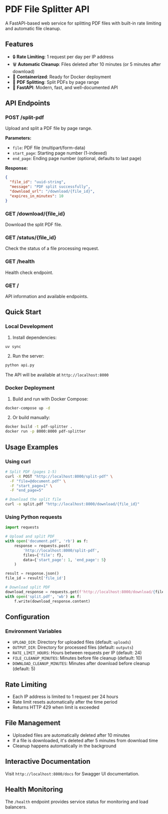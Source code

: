 # PDF File Splitter API

A FastAPI-based web service for splitting PDF files with built-in rate limiting and automatic file cleanup.

## Features

- 🔒 **Rate Limiting**: 1 request per day per IP address
- 🗑️ **Automatic Cleanup**: Files deleted after 10 minutes (or 5 minutes after download)
- 🐳 **Containerized**: Ready for Docker deployment
- 📄 **PDF Splitting**: Split PDFs by page range
- 🚀 **FastAPI**: Modern, fast, and well-documented API

## API Endpoints

### POST /split-pdf
Upload and split a PDF file by page range.

**Parameters:**
- `file`: PDF file (multipart/form-data)
- `start_page`: Starting page number (1-indexed)
- `end_page`: Ending page number (optional, defaults to last page)

**Response:**
```json
{
  "file_id": "uuid-string",
  "message": "PDF split successfully",
  "download_url": "/download/{file_id}",
  "expires_in_minutes": 10
}
```

### GET /download/{file_id}
Download the split PDF file.

### GET /status/{file_id}
Check the status of a file processing request.

### GET /health
Health check endpoint.

### GET /
API information and available endpoints.

## Quick Start

### Local Development

1. Install dependencies:
```bash
uv sync
```

2. Run the server:
```bash
python api.py
```

The API will be available at `http://localhost:8000`

### Docker Deployment

1. Build and run with Docker Compose:
```bash
docker-compose up -d
```

2. Or build manually:
```bash
docker build -t pdf-splitter .
docker run -p 8000:8000 pdf-splitter
```

## Usage Examples

### Using curl

```bash
# Split PDF (pages 1-5)
curl -X POST "http://localhost:8000/split-pdf" \
  -F "file=@document.pdf" \
  -F "start_page=1" \
  -F "end_page=5"

# Download the split file
curl -o split.pdf "http://localhost:8000/download/{file_id}"
```

### Using Python requests

```python
import requests

# Upload and split PDF
with open('document.pdf', 'rb') as f:
    response = requests.post(
        'http://localhost:8000/split-pdf',
        files={'file': f},
        data={'start_page': 1, 'end_page': 5}
    )

result = response.json()
file_id = result['file_id']

# Download split PDF
download_response = requests.get(f'http://localhost:8000/download/{file_id}')
with open('split.pdf', 'wb') as f:
    f.write(download_response.content)
```

## Configuration

### Environment Variables

- `UPLOAD_DIR`: Directory for uploaded files (default: `uploads`)
- `OUTPUT_DIR`: Directory for processed files (default: `outputs`)
- `RATE_LIMIT_HOURS`: Hours between requests per IP (default: 24)
- `FILE_CLEANUP_MINUTES`: Minutes before file cleanup (default: 10)
- `DOWNLOAD_CLEANUP_MINUTES`: Minutes after download before cleanup (default: 5)

## Rate Limiting

- Each IP address is limited to 1 request per 24 hours
- Rate limit resets automatically after the time period
- Returns HTTP 429 when limit is exceeded

## File Management

- Uploaded files are automatically deleted after 10 minutes
- If a file is downloaded, it's deleted after 5 minutes from download time
- Cleanup happens automatically in the background

## Interactive Documentation

Visit `http://localhost:8000/docs` for Swagger UI documentation.

## Health Monitoring

The `/health` endpoint provides service status for monitoring and load balancers.
